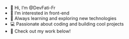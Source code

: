 - 👋 Hi, I’m @DevFati-Fr
- 👀 I’m interested in front-end
- 🚀 Always learning and exploring new technologies
- 💻 Passionate about coding and building cool projects
- 🔧 Check out my work below!


<!---
DevFati-Fr/DevFati-Fr is a ✨ special ✨ repository because its `README.md` (this file) appears on your GitHub profile.
You can click the Preview link to take a look at your changes.
--->
